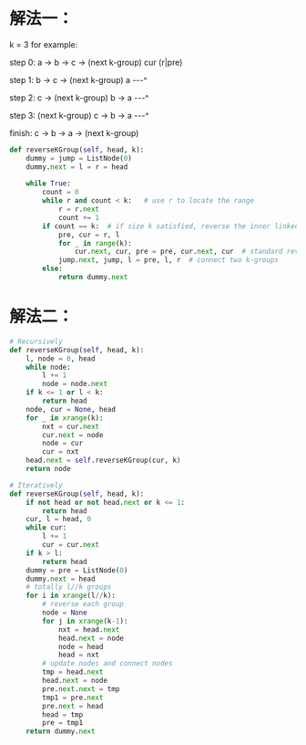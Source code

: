 # 解法一：
k = 3 for example:

step 0: a -> b -> c -> (next k-group)
        cur            (r|pre)

step 1:      b -> c -> (next k-group)
                  a ---^

step 2:           c -> (next k-group)
             b -> a ---^

step 3:                (next k-group)
        c -> b -> a ---^

finish: c -> b -> a -> (next k-group)

```python
def reverseKGroup(self, head, k):
    dummy = jump = ListNode(0)
    dummy.next = l = r = head
    
    while True:
        count = 0
        while r and count < k:   # use r to locate the range
            r = r.next
            count += 1
        if count == k:  # if size k satisfied, reverse the inner linked list
            pre, cur = r, l
            for _ in range(k):
                cur.next, cur, pre = pre, cur.next, cur  # standard reversing
            jump.next, jump, l = pre, l, r  # connect two k-groups
        else:
            return dummy.next
```

# 解法二：
```python
# Recursively
def reverseKGroup(self, head, k):
    l, node = 0, head
    while node:
        l += 1
        node = node.next
    if k <= 1 or l < k:
        return head
    node, cur = None, head
    for _ in xrange(k):
        nxt = cur.next
        cur.next = node
        node = cur
        cur = nxt
    head.next = self.reverseKGroup(cur, k)
    return node

# Iteratively    
def reverseKGroup(self, head, k):
    if not head or not head.next or k <= 1:
        return head
    cur, l = head, 0
    while cur:
        l += 1
        cur = cur.next
    if k > l:
        return head
    dummy = pre = ListNode(0)
    dummy.next = head
    # totally l//k groups
    for i in xrange(l//k):
        # reverse each group
        node = None
        for j in xrange(k-1):
            nxt = head.next
            head.next = node
            node = head
            head = nxt
        # update nodes and connect nodes
        tmp = head.next
        head.next = node
        pre.next.next = tmp
        tmp1 = pre.next
        pre.next = head
        head = tmp
        pre = tmp1
    return dummy.next
```